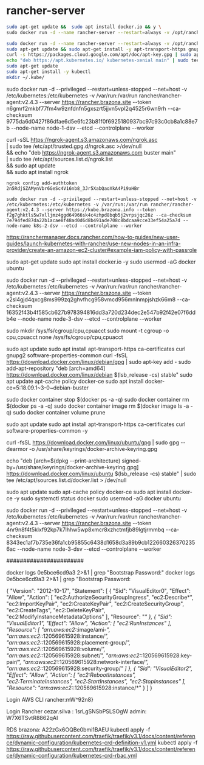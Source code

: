 # rancher-server

```sh
sudo apt-get update &&  sudo apt install docker.io && y \
sudo docker run -d --name rancher-server --restart=always -v /opt/rancher:/var/lib/rancher  -p 80:80 -p 443:443 rancher/rancher:v2.4.3

sudo docker run -d --name rancher-server --restart=always -v /opt/rancher:/var/lib/rancher  -p 80:80 -p 443:443 rancher/rancher:v2.4.3
sudo apt-get update && sudo apt-get install -y apt-transport-https gnupg2
curl -s https://packages.cloud.google.com/apt/doc/apt-key.gpg | sudo apt-key add -
echo "deb https://apt.kubernetes.io/ kubernetes-xenial main" | sudo tee -a /etc/apt/sources.list.d/kubernetes.list
sudo apt-get update
sudo apt-get install -y kubectl
mkdir ~/.kube/

```
sudo docker run -d --privileged --restart=unless-stopped --net=host -v /etc/kubernetes:/etc/kubernetes -v /var/run:/var/run rancher/rancher-agent:v2.4.3 --server https://rancher.brazona.site --token n6gmrf2mkbf77fm4w9znfdnfn5gxszrt5jjvn5vpl2q4525r6wn9rh --ca-checksum 9775da6d0427f86dfae6d5e6fc23b81f0f6925180937bc97c93c0cb8a1c88e7b --node-name node-1-dsv --etcd --controlplane --worker

curl -sSL https://ngrok-agent.s3.amazonaws.com/ngrok.asc \
	| sudo tee /etc/apt/trusted.gpg.d/ngrok.asc >/dev/null \
	&& echo "deb https://ngrok-agent.s3.amazonaws.com buster main" \
	| sudo tee /etc/apt/sources.list.d/ngrok.list \
	&& sudo apt update \
	&& sudo apt install ngrok

    ngrok config add-authtoken 2n5RdjSZAMynVbr6GeSc4V16nb8_3Jr5XabQaoXkA4Pi9aHBr

	sudo docker run -d --privileged --restart=unless-stopped --net=host -v /etc/kubernetes:/etc/kubernetes -v /var/run:/var/run rancher/rancher-agent:v2.4.3 --server https://kube.brazona.info --token f2g7ghktls5w7xlljmz4ggd64966sk4c4zhpd8bqb5j2vrpsjqc26z --ca-checksum 7e794fed87da22b1acae8f48ad0d6d8b491ade708c8bdcaa9cce33ef54a25a7d --node-name k8s-2-dsv --etcd --controlplane --worker

https://ranchermanager.docs.rancher.com/how-to-guides/new-user-guides/launch-kubernetes-with-rancher/use-new-nodes-in-an-infra-provider/create-an-amazon-ec2-cluster#example-iam-policy-with-passrole

sudo apt-get update
sudo apt install docker.io -y
sudo usermod -aG docker ubuntu

sudo docker run -d --privileged --restart=unless-stopped --net=host -v /etc/kubernetes:/etc/kubernetes -v /var/run:/var/run rancher/rancher-agent:v2.4.3 --server https://rancher.brazona.site --token x2sl4gjd4qxcg8ms999zq2ghvfhcg958vmcd956mnlnmpjshzk66m8 --ca-checksum 16352f43b4f585cb627b978394816dd3a720d234dec2e547b92f42e07f6ddb4e --node-name node-3-dsv --etcd --controlplane --worker

sudo mkdir /sys/fs/cgroup/cpu,cpuacct
sudo mount -t cgroup -o cpu,cpuacct none /sys/fs/cgroup/cpu,cpuacct

sudo apt update
sudo apt install apt-transport-https ca-certificates curl gnupg2 software-properties-common
curl -fsSL https://download.docker.com/linux/debian/gpg | sudo apt-key add -
sudo add-apt-repository "deb [arch=amd64] https://download.docker.com/linux/debian $(lsb_release -cs) stable"
sudo apt update
apt-cache policy docker-ce
sudo apt install docker-ce=5:18.09.1~3-0~debian-buster


sudo docker container stop $(docker ps -a -q)
sudo docker container rm $(docker ps -a -q)
sudo docker container image rm $(docker image ls -a -q)
sudo docker container volume prune

sudo apt update
sudo apt install apt-transport-https ca-certificates curl software-properties-common -y

curl -fsSL https://download.docker.com/linux/ubuntu/gpg | sudo gpg --dearmor -o /usr/share/keyrings/docker-archive-keyring.gpg

echo "deb [arch=$(dpkg --print-architecture) signed-by=/usr/share/keyrings/docker-archive-keyring.gpg] https://download.docker.com/linux/ubuntu $(lsb_release -cs) stable" | sudo tee /etc/apt/sources.list.d/docker.list > /dev/null

sudo apt update
sudo apt-cache policy docker-ce
sudo apt install docker-ce -y
sudo systemctl status docker
sudo usermod -aG docker ubuntu


sudo docker run -d --privileged --restart=unless-stopped --net=host -v /etc/kubernetes:/etc/kubernetes -v /var/run:/var/run rancher/rancher-agent:v2.4.3 --server https://rancher.brazona.site --token 4nr9n8f4t5klxf92kp7k7lhhw5wp8xmcr8xzhctmfjb89lgtjrmmbq --ca-checksum 8343ec1af7b735e36fa1cb95855c6438d1658d3a89b9cb1226603263702356ac --node-name node-3-dsv --etcd --controlplane --worker


#######################

docker logs  0e5bce6cd9a3 2>&1 | grep "Bootstrap Password:"
docker logs  0e5bce6cd9a3  2>&1 | grep "Bootstrap Password:

{
    "Version": "2012-10-17",
    "Statement": [
        {
            "Sid": "VisualEditor0",
            "Effect": "Allow",
            "Action": [
                "ec2:AuthorizeSecurityGroupIngress",
                "ec2:Describe*",
                "ec2:ImportKeyPair",
                "ec2:CreateKeyPair",
                "ec2:CreateSecurityGroup",
                "ec2:CreateTags",
                "ec2:DeleteKeyPair",
                "ec2:ModifyInstanceMetadataOptions"
            ],
            "Resource": "*"
        },
        {
            "Sid": "VisualEditor1",
            "Effect": "Allow",
            "Action": [
                "ec2:RunInstances"
            ],
            "Resource": [
                "arn:aws:ec2:*:image/ami-*",
                "arn:aws:ec2:*:120569615928:instance/*",
                "arn:aws:ec2:*:120569615928:placement-group/*",
                "arn:aws:ec2:*:120569615928:volume/*",
                "arn:aws:ec2:*:120569615928:subnet/*",
                "arn:aws:ec2:*:120569615928:key-pair/*",
                "arn:aws:ec2:*:120569615928:network-interface/*",
                "arn:aws:ec2:*:120569615928:security-group/*"
            ]
        },
        {
            "Sid": "VisualEditor2",
            "Effect": "Allow",
            "Action": [
                "ec2:RebootInstances",
                "ec2:TerminateInstances",
                "ec2:StartInstances",
                "ec2:StopInstances"
            ],
            "Resource": "arn:aws:ec2:*:120569615928:instance/*"
        }
    ]
}

Login AWS CLI
rancher:mW^92n8}

Login Rancher
cezar.silva : 1srLgSNSbPSLSOgW
admin: W7X6TSvtR8862qAI

RDS
brazona: A22zGx6OQBe0bmi1BAEU
kubectl apply -f https://raw.githubusercontent.com/traefik/traefik/v3.1/docs/content/reference/dynamic-configuration/kubernetes-crd-definition-v1.yml
kubectl apply -f https://raw.githubusercontent.com/traefik/traefik/v3.1/docs/content/reference/dynamic-configuration/kubernetes-crd-rbac.yml